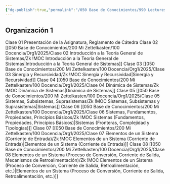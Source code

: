 ```yaml
---
{"dg-publish":true,"permalink":"/050 Base de Conocimientos/990 Lectures Zettel/Zk 030 MOCs de Teoría General de Sistemas/","tags":["digitalGarden"]}
---
```


## Organización 1

Clase 01 Presentación de la Asignatura, Reglamento de Cátedra
Clase 02 [[050 Base de Conocimientos/200  Mi Zettelkasten/100 Docencia/Org1/2025/Clase 02 Introducción a la Teoría General de Sistemas/Zk !MOC Introducción a la Teoría General de Sistemas\|Introducción a la Teoría General de Sistemas]]
Clase 03 [[050 Base de Conocimientos/200  Mi Zettelkasten/100 Docencia/Org1/2025/Clase 03 Sinergia y Recursividad/Zk !MOC Sinergia y Recursividad\|Sinergia y Recursividad]]
Clase 04 [[050 Base de Conocimientos/200  Mi Zettelkasten/100 Docencia/Org1/2025/Clase 04 Dinámica de Sistemas/Zk !MOC Dinámica de Sistemas\|Dinámica de Sistemas]]
Clase 05 [[050 Base de Conocimientos/200  Mi Zettelkasten/100 Docencia/Org1/2025/Clase 05 Sistemas, Subsistemas, Suprasistemas/Zk !MOC Sistemas, Subsistemas y Suprasistemas\|Sistemas]]
Clase 06 [[050 Base de Conocimientos/200  Mi Zettelkasten/100 Docencia/Org1/2025/Clase 06 Sistemas, Fundamentos, Propiedades, Principios Básicos/Zk !MOC Sistemas (Fundamentos, Propiedades, Principios Básicos)\|Sistemas (Fronteras, Complejidad y Tipologías)]]
Clase 07 [[050 Base de Conocimientos/200  Mi Zettelkasten/100 Docencia/Org1/2025/Clase 07 Elementos de un Sistema (Corriente de Entrada)/Zk !MOC Elementos de un Sistema (Corriente de Entrada)\|Elementos de un Sistema (Corriente de Entrada)]]
Clase 08 [[050 Base de Conocimientos/200  Mi Zettelkasten/100 Docencia/Org1/2025/Clase 08 Elementos de un Sistema (Proceso de Conversión, Corriente de Salida, Mecanismos de Retroalimentación)/Zk !MOC Elementos de un Sistema (Proceso de Conversión, Corriente de Salida, Retroalimentación, etc.)\|Elementos de un Sistema (Proceso de Conversión, Corriente de Salida, Retroalimentación, etc.)]]
